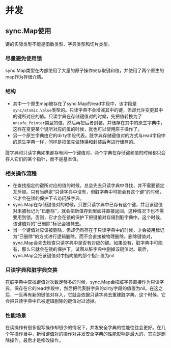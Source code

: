 # 并发

## sync.Map使用

键的实际类型不能是函数类型、字典类型和切片类型。
### 尽量避免使用锁
sync.Map类型在内部使用了大量的原子操作来存取键和值，并使用了两个原生的map作为存储介质。

### 结构
* 其中一个原生map被存在了sync.Map的read字段中，该字段是`sync/atomic.Value`类型的。只读字典不会增减其中的键，但却允许变更其中的键所对应的值。只读字典在存储键值对的时候，先把值转换为了`unsafe.Pointer`类型的值，然后再把后者封装，并储存在其中的原生字典中，这样在变更某个键所对应的值的时候，就也可以使用原子操作了。
* 另一个原生字典由它的dirty字段代表。脏字典存储键值对的方式与read字段中的原生字典一样，同样是把值先做转换和封装后再进行储存的。

脏字典和只读字典如果都存有同一个键值对，两个字典在存储键和值的时候都只会存入它们的某个指针，而不是基本值。

### 相关操作流程
* 在查找指定的键所对应的值的时候，总会先去只读字典中寻找，并不需要锁定互斥锁。只有当确定“只读字典中没有，但脏字典中可能会有这个键”的时候，它才会在锁的保护下去访问脏字典。
* sync.Map在存储键值对的时候，只要只读字典中已存有这个键，并且该键值对未被标记为“已删除”，就会把新值存到里面并直接返回，这种情况下也不需要用到锁。否则，它才会在锁的保护下把键值对存储到脏字典中。这个时候，该键值对的“已删除”标记会被抹去。
* 当一个键值对应该被删除，但却仍然存在于只读字典中的时候，才会被用标记为“已删除”的方式进行逻辑删除，而不会直接被物理删除。删除键值对，sync.Map会先去检查只读字典中是否有对应的键。如果没有，脏字典中可能有，那么它就会在锁的保护下，试图从脏字典中删掉该键值对。最后，sync.Map会把该键值对中指向值的那个指针置为nil

### 只读字典和脏字典交换
在脏字典中查找键值对次数足够多的时候，sync.Map会把脏字典直接作为只读字典，保存在它的read字段中，然后把代表脏字典的dirty字段的值置为nil。在这之后，一旦再有新的键值对存入，它就会依据只读字典去重建脏字典。这个时候，它会把只读字典中已被逻辑删除的键值对过滤掉。

### 性能场景
在读操作有很多但写操作却很少的情况下，并发安全字典的性能往往会更好。在几个写操作当中，新增键值对的操作对并发安全字典的性能影响是最大的，其次是删除操作，最后才是修改操作。